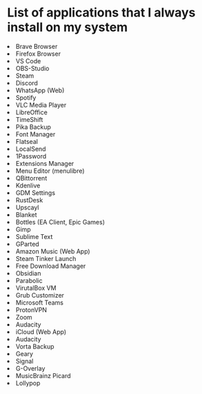 # List of applications that I always install on my system

<li>Brave Browser
<li>Firefox Browser
<li>VS Code
<li>OBS-Studio
<li>Steam
<li>Discord
<li>WhatsApp (Web)
<li>Spotify
<li>VLC Media Player
<li>LibreOffice
<li>TimeShift
<li>Pika Backup
<li>Font Manager
<li>Flatseal
<li>LocalSend
<li>1Password
<li>Extensions Manager
<li>Menu Editor (menulibre)
<li>QBittorrent
<li>Kdenlive
<li>GDM Settings
<li>RustDesk
<li>Upscayl
<li>Blanket
<li>Bottles (EA Client, Epic Games)
<li>Gimp
<li>Sublime Text
<li>GParted
<li>Amazon Music (Web App)
<li>Steam Tinker Launch
<li>Free Download Manager
<li>Obsidian
<li>Parabolic
<li>VirutalBox VM
<li>Grub Customizer
<li>Microsoft Teams
<li>ProtonVPN
<li>Zoom
<li>Audacity
<li>iCloud (Web App)
<li>Audacity
<li>Vorta Backup
<li>Geary
<li>Signal
<li>G-Overlay
<li>MusicBrainz Picard
<li>Lollypop